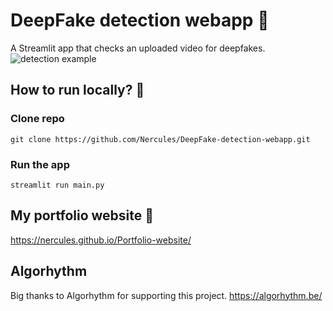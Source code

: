 # DeepFake detection webapp :busts_in_silhouette:
A Streamlit app that checks an uploaded video for deepfakes.
![detection example](imagery/boxed_frames/README_Example.png)

## How to run locally? :running:
### Clone repo
    git clone https://github.com/Nercules/DeepFake-detection-webapp.git

### Run the app
    streamlit run main.py

## My portfolio website :wave:
https://nercules.github.io/Portfolio-website/

## Algorhythm
Big thanks to Algorhythm for supporting this project.
https://algorhythm.be/

